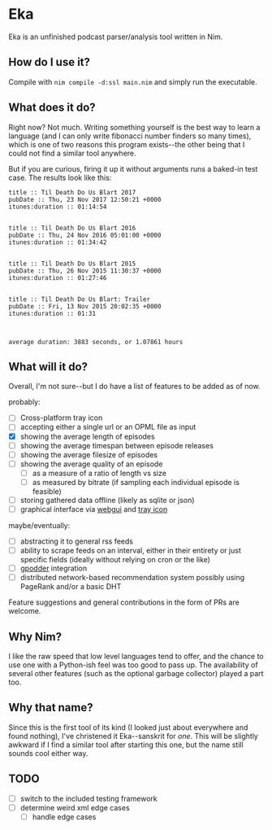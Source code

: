 # Eka
Eka is an unfinished podcast parser/analysis tool written in Nim.

## How do I use it?

Compile with `nim compile -d:ssl main.nim` and simply run the executable.

## What does it do?

Right now? Not much. Writing something yourself is the best way to learn a language (and I can only write fibonacci number finders so many times), which is one of two reasons this program exists--the other being that I could not find a similar tool anywhere.

But if you are curious, firing it up it without arguments runs a baked-in test case. The results look like this:

````
title :: Til Death Do Us Blart 2017
pubDate :: Thu, 23 Nov 2017 12:50:21 +0000
itunes:duration :: 01:14:54


title :: Til Death Do Us Blart 2016
pubDate :: Thu, 24 Nov 2016 05:01:00 +0000
itunes:duration :: 01:34:42


title :: Til Death Do Us Blart 2015
pubDate :: Thu, 26 Nov 2015 11:30:37 +0000
itunes:duration :: 01:27:46


title :: Til Death Do Us Blart: Trailer
pubDate :: Fri, 13 Nov 2015 20:02:35 +0000
itunes:duration :: 01:31



average duration: 3883 seconds, or 1.07861 hours
````

## What will it do?

Overall, I'm not sure--but I do have a list of features to be added as of now.

probably:

* [ ] Cross-platform tray icon
* [ ] accepting either a single url or an OPML file as input
* [x] showing the average length of episodes
* [ ] showing the average timespan between episode releases
* [ ] showing the average filesize of episodes
* [ ] showing the average quality of an episode
  * [ ] as a measure of a ratio of length vs size 
  * [ ] as measured by bitrate (if sampling each individual episode is feasible)
* [ ] storing gathered data offline (likely as sqlite or json)
* [ ] graphical interface via [webgui](https://github.com/pragmagic/karax) and [tray icon](https://github.com/zserge/tray)

maybe/eventually:

* [ ] abstracting it to general rss feeds
* [ ] ability to scrape feeds on an interval, either in their entirety or just specific fields (ideally without relying on cron or the like)
* [ ] [gpodder](https://gpodder.net/developer) integration
* [ ] distributed network-based recommendation system possibly using PageRank and/or a basic DHT

Feature suggestions and general contributions in the form of PRs are welcome.

## Why Nim?

I like the raw speed that low level languages tend to offer, and the chance to use one with a Python-ish feel was too good to pass up. The availability of several other features (such as the optional garbage collector) played a part too.

## Why that name?

Since this is the first tool of its kind (I looked just about everywhere and found nothing), I've christened it Eka--sanskrit for _one_. This will be slightly awkward if I find a similar tool after starting this one, but the name still sounds cool either way.

## TODO

* [ ] switch to the included testing framework
* [ ] determine weird xml edge cases
  * [ ] handle edge cases
